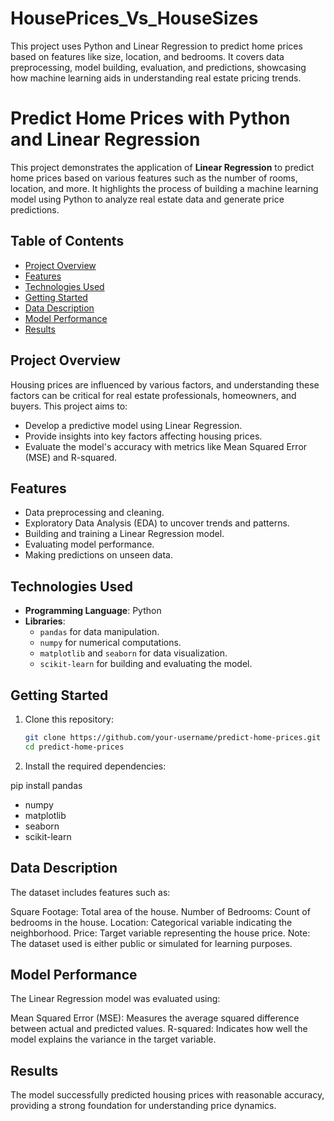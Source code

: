 # HousePrices_Vs_HouseSizes
This project uses Python and Linear Regression to predict home prices based on features like size, location, and bedrooms. It covers data preprocessing, model building, evaluation, and predictions, showcasing how machine learning aids in understanding real estate pricing trends.

# Predict Home Prices with Python and Linear Regression

This project demonstrates the application of **Linear Regression** to predict home prices based on various features such as the number of rooms, location, and more. It highlights the process of building a machine learning model using Python to analyze real estate data and generate price predictions.

## Table of Contents
- [Project Overview](#project-overview)
- [Features](#features)
- [Technologies Used](#technologies-used)
- [Getting Started](#getting-started)
- [Data Description](#data-description)
- [Model Performance](#model-performance)
- [Results](#results)
  
## Project Overview
Housing prices are influenced by various factors, and understanding these factors can be critical for real estate professionals, homeowners, and buyers. This project aims to:
- Develop a predictive model using Linear Regression.
- Provide insights into key factors affecting housing prices.
- Evaluate the model's accuracy with metrics like Mean Squared Error (MSE) and R-squared.

## Features
- Data preprocessing and cleaning.
- Exploratory Data Analysis (EDA) to uncover trends and patterns.
- Building and training a Linear Regression model.
- Evaluating model performance.
- Making predictions on unseen data.

## Technologies Used
- **Programming Language**: Python
- **Libraries**:
  - `pandas` for data manipulation.
  - `numpy` for numerical computations.
  - `matplotlib` and `seaborn` for data visualization.
  - `scikit-learn` for building and evaluating the model.

## Getting Started
1. Clone this repository:
   ```bash
   git clone https://github.com/your-username/predict-home-prices.git
   cd predict-home-prices
2. Install the required dependencies:
   
  pip install pandas 
  - numpy
  - matplotlib
  - seaborn
  - scikit-learn

## Data Description
The dataset includes features such as:

Square Footage: Total area of the house.
Number of Bedrooms: Count of bedrooms in the house.
Location: Categorical variable indicating the neighborhood.
Price: Target variable representing the house price.
Note: The dataset used is either public or simulated for learning purposes.

## Model Performance
The Linear Regression model was evaluated using:

Mean Squared Error (MSE): Measures the average squared difference between actual and predicted values.
R-squared: Indicates how well the model explains the variance in the target variable.

## Results
The model successfully predicted housing prices with reasonable accuracy, providing a strong foundation for understanding price dynamics.


